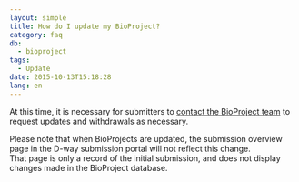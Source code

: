 ```yaml
---
layout: simple
title: How do I update my BioProject?
category: faq
db:
  - bioproject
tags: 
  - Update
date: 2015-10-13T15:18:28
lang: en
---
```


At this time, it is necessary for submitters to [contact the BioProject team](/contact-ddbj-e.html) to request updates and withdrawals as necessary. 

Please note that when BioProjects are updated, the submission overview page in the D-way submission portal will not reflect this change.    
That page is only a record of the initial submission, and does not display changes made in the BioProject database.
